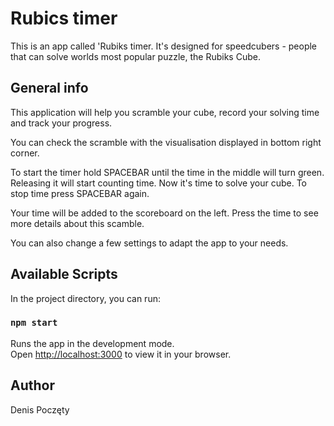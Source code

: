 # Rubics timer

This is an app called 'Rubiks timer. It's designed for speedcubers - people that can solve worlds most popular puzzle, the Rubiks Cube.

## General info
This application will help you scramble your cube, record your solving time and track your progress.

You can check the scramble with the visualisation displayed in bottom right corner.

To start the timer hold SPACEBAR until the time in the middle will turn green. Releasing it will start counting time. Now it's time to solve your cube. To stop time press SPACEBAR again.

Your time will be added to the scoreboard on the left. Press the time to see more details about this scamble.

You can also change a few settings to adapt the app to your needs.

## Available Scripts

In the project directory, you can run:

### `npm start`

Runs the app in the development mode.\
Open [http://localhost:3000](http://localhost:3000) to view it in your browser.

## Author
Denis Poczęty 
